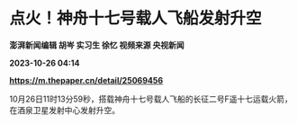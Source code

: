 # 点火！神舟十七号载人飞船发射升空
**澎湃新闻编辑 胡岑 实习生 徐忆 视频来源 央视新闻**

**2023-10-26 04:14**

**https://m.thepaper.cn/detail/25069456**

10月26日11时13分59秒，搭载神舟十七号载人飞船的长征二号F遥十七运载火箭，在酒泉卫星发射中心发射升空。